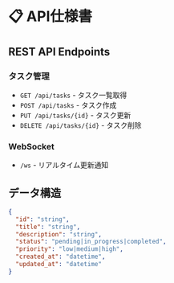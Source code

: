 # 📋 API仕様書

## REST API Endpoints

### タスク管理
- `GET /api/tasks` - タスク一覧取得
- `POST /api/tasks` - タスク作成
- `PUT /api/tasks/{id}` - タスク更新
- `DELETE /api/tasks/{id}` - タスク削除

### WebSocket
- `/ws` - リアルタイム更新通知

## データ構造
```json
{
  "id": "string",
  "title": "string", 
  "description": "string",
  "status": "pending|in_progress|completed",
  "priority": "low|medium|high",
  "created_at": "datetime",
  "updated_at": "datetime"
}
```